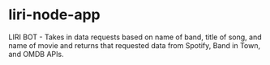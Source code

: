 # liri-node-app
LIRI BOT - Takes in data requests based on name of band, title of song, and name of movie and returns that requested data from Spotify, Band in Town, and OMDB APIs.
